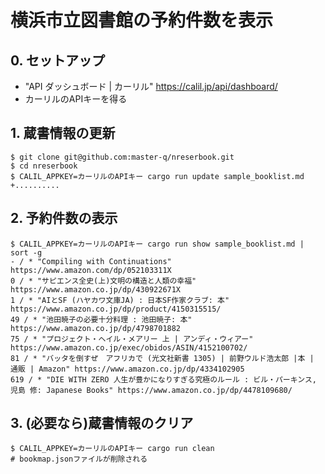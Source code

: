 # 横浜市立図書館の予約件数を表示

## 0. セットアップ

* "API ダッシュボード | カーリル" https://calil.jp/api/dashboard/
* カーリルのAPIキーを得る

## 1. 蔵書情報の更新

```
$ git clone git@github.com:master-q/nreserbook.git
$ cd nreserbook
$ CALIL_APPKEY=カーリルのAPIキー cargo run update sample_booklist.md
+..........
```

## 2. 予約件数の表示

```
$ CALIL_APPKEY=カーリルのAPIキー cargo run show sample_booklist.md | sort -g
- / * "Compiling with Continuations" https://www.amazon.com/dp/052103311X
0 / * "サピエンス全史(上)文明の構造と人類の幸福" https://www.amazon.co.jp/dp/430922671X
1 / * "AIとSF (ハヤカワ文庫JA) : 日本SF作家クラブ: 本" https://www.amazon.co.jp/dp/product/4150315515/
49 / * "池田暁子の必要十分料理 : 池田暁子: 本" https://www.amazon.co.jp/dp/4798701882
75 / * "プロジェクト・ヘイル・メアリー 上 | アンディ・ウィアー" https://www.amazon.co.jp/exec/obidos/ASIN/4152100702/
81 / * "バッタを倒すぜ　アフリカで (光文社新書 1305) | 前野ウルド浩太郎 |本 | 通販 | Amazon" https://www.amazon.co.jp/dp/4334102905
619 / * "DIE WITH ZERO 人生が豊かになりすぎる究極のルール : ビル・パーキンス, 児島 修: Japanese Books" https://www.amazon.co.jp/dp/4478109680/
```

## 3. (必要なら)蔵書情報のクリア

```
$ CALIL_APPKEY=カーリルのAPIキー cargo run clean
# bookmap.jsonファイルが削除される
```
